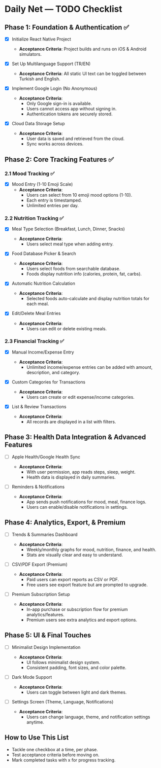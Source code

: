 # Daily Net — TODO Checklist

## Phase 1: Foundation & Authentication ✅
- [x] Initialize React Native Project
  - **Acceptance Criteria**: Project builds and runs on iOS & Android simulators.

- [x] Set Up Multilanguage Support (TR/EN)
  - **Acceptance Criteria**: All static UI text can be toggled between Turkish and English.

- [x] Implement Google Login (No Anonymous)
  - **Acceptance Criteria**:
    - Only Google sign-in is available.
    - Users cannot access app without signing in.
    - Authentication tokens are securely stored.

- [x] Cloud Data Storage Setup
  - **Acceptance Criteria**:
    - User data is saved and retrieved from the cloud.
    - Sync works across devices.

## Phase 2: Core Tracking Features ✅

### 2.1 Mood Tracking ✅
- [x] Mood Entry (1-10 Emoji Scale)
  - **Acceptance Criteria**:
    - Users can select from 10 emoji mood options (1-10).
    - Each entry is timestamped.
    - Unlimited entries per day.

### 2.2 Nutrition Tracking ✅
- [x] Meal Type Selection (Breakfast, Lunch, Dinner, Snacks)
  - **Acceptance Criteria**:
    - Users select meal type when adding entry.

- [x] Food Database Picker & Search
  - **Acceptance Criteria**:
    - Users select foods from searchable database.
    - Foods display nutrition info (calories, protein, fat, carbs).

- [x] Automatic Nutrition Calculation
  - **Acceptance Criteria**:
    - Selected foods auto-calculate and display nutrition totals for each meal.

- [x] Edit/Delete Meal Entries
  - **Acceptance Criteria**:
    - Users can edit or delete existing meals.

### 2.3 Financial Tracking ✅
- [x] Manual Income/Expense Entry
  - **Acceptance Criteria**:
    - Unlimited income/expense entries can be added with amount, description, and category.

- [x] Custom Categories for Transactions
  - **Acceptance Criteria**:
    - Users can create or edit expense/income categories.

- [x] List & Review Transactions
  - **Acceptance Criteria**:
    - All records are displayed in a list with filters.

## Phase 3: Health Data Integration & Advanced Features
- [ ] Apple Health/Google Health Sync
  - **Acceptance Criteria**:
    - With user permission, app reads steps, sleep, weight.
    - Health data is displayed in daily summaries.

- [ ] Reminders & Notifications
  - **Acceptance Criteria**:
    - App sends push notifications for mood, meal, finance logs.
    - Users can enable/disable notifications in settings.

## Phase 4: Analytics, Export, & Premium
- [ ] Trends & Summaries Dashboard
  - **Acceptance Criteria**:
    - Weekly/monthly graphs for mood, nutrition, finance, and health.
    - Stats are visually clear and easy to understand.

- [ ] CSV/PDF Export (Premium)
  - **Acceptance Criteria**:
    - Paid users can export reports as CSV or PDF.
    - Free users see export feature but are prompted to upgrade.

- [ ] Premium Subscription Setup
  - **Acceptance Criteria**:
    - In-app purchase or subscription flow for premium analytics/features.
    - Premium users see extra analytics and export options.

## Phase 5: UI & Final Touches
- [ ] Minimalist Design Implementation
  - **Acceptance Criteria**:
    - UI follows minimalist design system.
    - Consistent padding, font sizes, and color palette.

- [ ] Dark Mode Support
  - **Acceptance Criteria**:
    - Users can toggle between light and dark themes.

- [ ] Settings Screen (Theme, Language, Notifications)
  - **Acceptance Criteria**:
    - Users can change language, theme, and notification settings anytime.

## How to Use This List
- Tackle one checkbox at a time, per phase.
- Test acceptance criteria before moving on.
- Mark completed tasks with x for progress tracking.